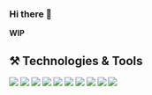 ### Hi there 👋

**WIP**


## ⚒️ Technologies & Tools
![](https://img.shields.io/badge/Code-JavaScript-informational?style=flat&logo=javascript&logoColor=white&color=F7DF1E) ![](https://img.shields.io/badge/Code-React-informational?style=flat&logo=React&logoColor=white&color=61DAFB) ![](https://img.shields.io/badge/Code-TypeScript-informational?style=flat&logo=TypeScript&logoColor=white&color=007ACC) ![](https://img.shields.io/badge/Code-GraphQL-informational?style=flat&logo=GraphQl&logoColor=white&color=E10098) ![](https://img.shields.io/badge/Test-Jest-informational?style=flat&logo=jest&logoColor=white&color=C21325) ![](https://img.shields.io/badge/Code-SASS-informational?style=flat&logo=Sass&logoColor=white&color=CC6699) ![](https://img.shields.io/badge/Tools-Prettier-informational?style=flat&logo=Prettier&logoColor=white&color=F7B93E) ![](https://img.shields.io/badge/Editor-VSCode-informational?style=flat&logo=visual-studio-code&logoColor=white&color=007ACC) ![](https://img.shields.io/badge/Tools-Travis%20CI-informational?style=flat&logo=travis-ci&logoColor=white&color=3EAAAF) ![](https://img.shields.io/badge/Code-Gatsby-informational?style=flat&logo=Gatsby&logoColor=white&color=663399)

<!--
**UgRoss/UgRoss** is a ✨ _special_ ✨ repository because its `README.md` (this file) appears on your GitHub profile.

Here are some ideas to get you started:

- 🔭 I’m currently working on ...
- 🌱 I’m currently learning ...
- 👯 I’m looking to collaborate on ...
- 🤔 I’m looking for help with ...
- 💬 Ask me about ...
- 📫 How to reach me: ...
- 😄 Pronouns: ...
- ⚡ Fun fact: ...
-->
